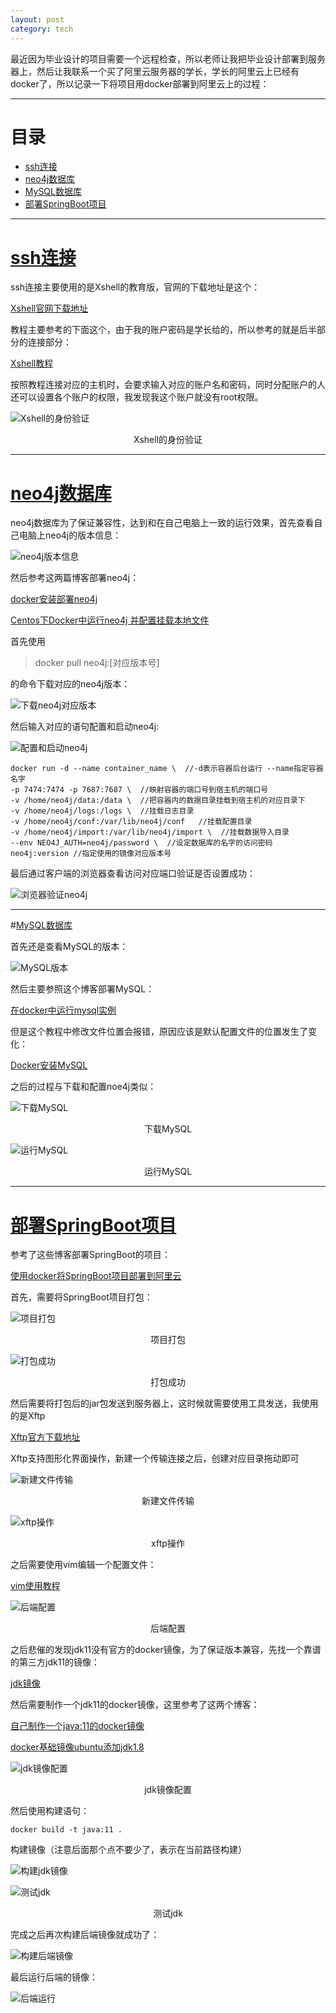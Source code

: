 ```yaml
---
layout: post
category: tech
---
```


最近因为毕业设计的项目需要一个远程检查，所以老师让我把毕业设计部署到服务器上，然后让我联系一个买了阿里云服务器的学长，学长的阿里云上已经有docker了，所以记录一下将项目用docker部署到阿里云上的过程：

---

# 目录
- [ssh连接](#ssh连接)
- [neo4j数据库](#neo4j数据库)
- [MySQL数据库](#mysql数据库)
- [部署SpringBoot项目](#部署SpringBoot项目)

---

# [ssh连接](#ssh连接)

ssh连接主要使用的是Xshell的教育版，官网的下载地址是这个：

[Xshell官网下载地址](#https://www.netsarang.com/zh/free-for-home-school/)

教程主要参考的下面这个，由于我的账户密码是学长给的，所以参考的就是后半部分的连接部分：

[Xshell教程](#https://zhuanlan.zhihu.com/p/54643053)

按照教程连接对应的主机时，会要求输入对应的账户名和密码，同时分配账户的人还可以设置各个账户的权限，我发现我这个账户就没有root权限。

![Xshell的身份验证](/img/20210421/xshell的身份验证.png)
<center>Xshell的身份验证</center>

---

# [neo4j数据库](#neo4j数据库)

neo4j数据库为了保证兼容性，达到和在自己电脑上一致的运行效果，首先查看自己电脑上neo4j的版本信息：

![neo4j版本信息](/img/20210421/neo4j版本.png)

然后参考这两篇博客部署neo4j：

[docker安装部署neo4j](https://www.cnblogs.com/caoyusang/p/13610408.html)

[Centos下Docker中运行neo4j 并配置挂载本地文件](https://www.cnblogs.com/baiyunwanglai/p/10281694.html)

首先使用

>docker pull neo4j:[对应版本号]

的命令下载对应的neo4j版本：

![下载neo4j对应版本](/img/20210421/下载对应neo4j版本.png)

然后输入对应的语句配置和启动neo4j:

![配置和启动neo4j](/img/20210421/neo4j配置和启动.png)

	docker run -d --name container_name \  //-d表示容器后台运行 --name指定容器名字
	-p 7474:7474 -p 7687:7687 \  //映射容器的端口号到宿主机的端口号
	-v /home/neo4j/data:/data \  //把容器内的数据目录挂载到宿主机的对应目录下
	-v /home/neo4j/logs:/logs \  //挂载日志目录
	-v /home/neo4j/conf:/var/lib/neo4j/conf   //挂载配置目录
	-v /home/neo4j/import:/var/lib/neo4j/import \  //挂载数据导入目录
	--env NEO4J_AUTH=neo4j/password \  //设定数据库的名字的访问密码
	neo4j:version //指定使用的镜像对应版本号

最后通过客户端的浏览器查看访问对应端口验证是否设置成功：

![浏览器验证neo4j](/img/20210421/验证neo4j.png)

---

#[MySQL数据库](#mysql数据库)

首先还是查看MySQL的版本：

![MySQL版本](/img/20210421/mysql版本.png)

然后主要参照这个博客部署MySQL：

[在docker中运行mysql实例](https://www.cnblogs.com/chywx/p/10528040.html)

但是这个教程中修改文件位置会报错，原因应该是默认配置文件的位置发生了变化：

[Docker安装MySQL](https://www.runoob.com/docker/docker-install-mysql.html)

之后的过程与下载和配置noe4j类似：

![下载MySQL](/img/20210421/下载mysql.png)
<center>下载MySQL</center>

![运行MySQL](/img/20210421/运行mysql.png)
<center>运行MySQL</center>

---

# [部署SpringBoot项目](#部署SpringBoot项目)

参考了这些博客部署SpringBoot的项目：

[使用docker将SpringBoot项目部署到阿里云](https://blog.csdn.net/weixin_43691723/article/details/108430980)

首先，需要将SpringBoot项目打包：

![项目打包](/img/20210421/springboot项目打包.png)
<center>项目打包</center>

![打包成功](/img/20210421/打包成功.png)
<center>打包成功</center>

然后需要将打包后的jar包发送到服务器上，这时候就需要使用工具发送，我使用的是Xftp

[Xftp官方下载地址](https://www.netsarang.com/zh/free-for-home-school/)

Xftp支持图形化界面操作，新建一个传输连接之后，创建对应目录拖动即可

![新建文件传输](/img/20210421/新建文件传输.png)
<center>新建文件传输</center>

![xftp操作](/img/20210421/xftp操作.png)
<center>xftp操作</center>

之后需要使用vim编辑一个配置文件：

[vim使用教程](https://www.runoob.com/linux/linux-vim.html)

![后端配置](/img/20210421/后端配置.png)
<center>后端配置</center>

之后悲催的发现jdk11没有官方的docker镜像，为了保证版本兼容，先找一个靠谱的第三方jdk11的镜像：

[jdk镜像](http://www.sousou88.com/spec/oraclejdk.html)

然后需要制作一个jdk11的docker镜像，这里参考了这两个博客：

[自己制作一个java:11的docker镜像](https://blog.csdn.net/hongtaolong/article/details/106816920)

[docker基础镜像ubuntu添加jdk1.8](https://www.cnblogs.com/xiaoyao-001/p/12016156.html)

![jdk镜像配置](/img/20210421/jdk镜像配置.png)
<center>jdk镜像配置</center>

然后使用构建语句：

	docker build -t java:11 .

构建镜像（注意后面那个点不要少了，表示在当前路径构建）

![构建jdk镜像](/img/20210421/构建jdk镜像.png)

![测试jdk](/img/20210421/测试jdk.png)
<center>测试jdk</center>

完成之后再次构建后端镜像就成功了：

![构建后端镜像](/img/20210421/构建后端.png)

最后运行后端的镜像：

![后端运行](/img/20210421/后端运行.png)